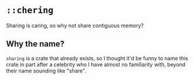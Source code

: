 # `::chering`

Sharing is caring, so why not share contiguous memory?


## Why the name?

`sharing` is a crate that already exists, so I thought it'd be funny to name this crate
in part after a celebrity who I have almost no familiarity with, beyond their name sounding like "share".
